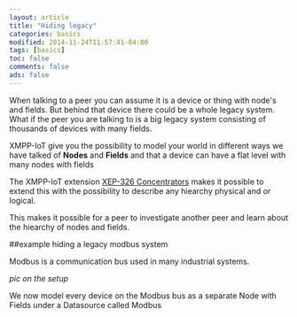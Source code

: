 ```yaml
---
layout: article
title: "Hiding legacy"
categories: basics
modified: 2014-11-24T11:57:41-04:00
tags: [basics]
toc: false
comments: false
ads: false
---
```


When talking to a peer you can assume it is a device or thing with node's and fields. But behind that device there could be a whole legacy system. What if the peer you are talking to is a big legacy system consisting of thousands of devices with many fields.

XMPP-IoT give you the possibility to model your world in different ways we have talked of **Nodes** and **Fields** and that a device can have a flat level with many nodes with fields

The XMPP-IoT extension [XEP-326 Concentrators](http://xmpp.org/extensions/xep-0326.html) makes it possible to extend this with the possibility to describe any hiearchy physical and or logical.

This makes it possible for a peer to investigate another peer and learn about the hiearchy of nodes and fields.

##example hiding a legacy modbus system

Modbus is a communication bus used in many industrial systems.



*pic on the setup*


We now model every device on the Modbus bus as a separate Node with Fields under a Datasource called Modbus


